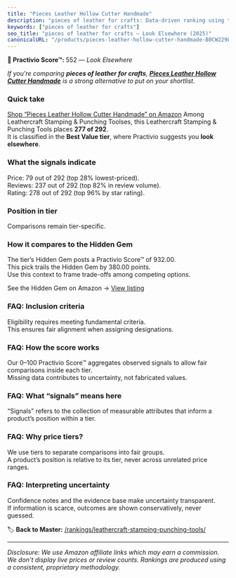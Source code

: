 ```yaml
---
title: "Pieces Leather Hollow Cutter Handmade"
description: "pieces of leather for crafts: Data-driven ranking using the Practivio Score™. Positioned by quality, value, demand, findability, momentum."
keywords: ["pieces of leather for crafts"]
seo_title: "pieces of leather for crafts — Look Elsewhere (2025)"
canonicalURL: "/products/pieces-leather-hollow-cutter-handmade-B0CW229L93/"
---
```


**🚫 Practivio Score™:** 552 — _Look Elsewhere_


*If you're comparing **pieces of leather for crafts**, **[Pieces Leather Hollow Cutter Handmade](https://www.amazon.com/dp/B0CW229L93?tag=practivio-20)** is a strong alternative to put on your shortlist.*
### Quick take
[Shop “Pieces Leather Hollow Cutter Handmade” on Amazon](https://www.amazon.com/dp/B0CW229L93?tag=practivio-20)
Among Leathercraft Stamping & Punching Toolses, this Leathercraft Stamping & Punching Tools places **277 of 292**.  
It is classified in the **Best Value tier**, where Practivio suggests you **look elsewhere**.

### What the signals indicate
Price: 79 out of 292 (top 28% lowest-priced).  
Reviews: 237 out of 292 (top 82% in review volume).  
Rating: 278 out of 292 (top 96% by star rating).  

### Position in tier
Comparisons remain tier-specific.

### How it compares to the Hidden Gem
The tier’s Hidden Gem posts a Practivio Score™ of 932.00.  
This pick trails the Hidden Gem by 380.00 points.  
Use this context to frame trade-offs among competing options.  

See the Hidden Gem on Amazon → [View listing](https://www.amazon.com/dp/B00004T7WS?tag=practivio-20)

### FAQ: Inclusion criteria
Eligibility requires meeting fundamental criteria.  
This ensures fair alignment when assigning designations.

### FAQ: How the score works
Our 0–100 Practivio Score™ aggregates observed signals to allow fair comparisons inside each tier.  
Missing data contributes to uncertainty, not fabricated values.

### FAQ: What “signals” means here
“Signals” refers to the collection of measurable attributes that inform a product’s position within a tier.

### FAQ: Why price tiers?
We use tiers to separate comparisons into fair groups.  
A product’s position is relative to its tier, never across unrelated price ranges.

### FAQ: Interpreting uncertainty
Confidence notes and the evidence base make uncertainty transparent.  
If information is scarce, outcomes are shown conservatively, never guessed.


🏷️ **Back to Master:** [/rankings/leathercraft-stamping-punching-tools/](/rankings/leathercraft-stamping-punching-tools/)

---
_Disclosure: We use Amazon affiliate links which may earn a commission. We don’t display live prices or review counts. Rankings are produced using a consistent, proprietary methodology._
